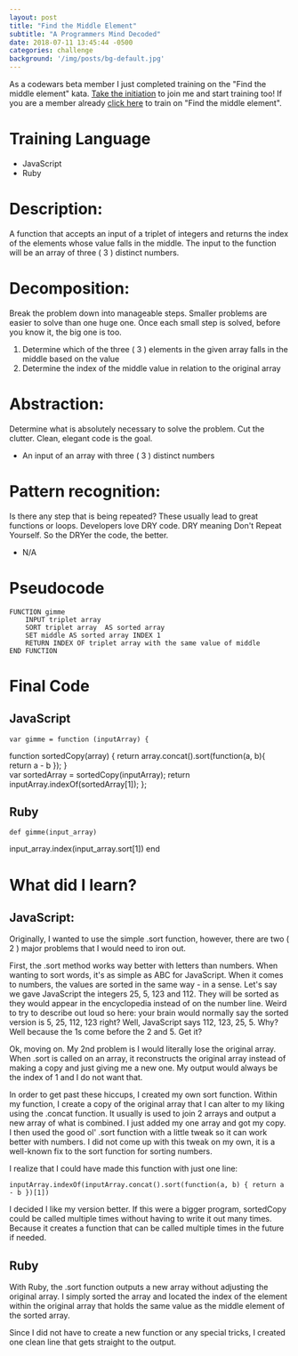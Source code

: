 ```yaml
---
layout: post
title: "Find the Middle Element"
subtitle: "A Programmers Mind Decoded"
date: 2018-07-11 13:45:44 -0500
categories: challenge
background: '/img/posts/bg-default.jpg'
---
```


As a codewars beta member I just completed training on the "Find the middle element" kata. <a href="www.codewars.com/r/driA8A">Take the initiation</a> to join me and start training too!
If you are a member already <a href="http://www.codewars.com/kata/545a4c5a61aa4c6916000755/train/javascript">click here</a> to train on "Find the middle element".

# Training Language

- JavaScript
- Ruby

# Description:

A function that accepts an input of a triplet of integers and returns the index of the elements whose value falls in the middle. The input to the function will be an array of three ( 3 ) distinct numbers.

# Decomposition:

Break the problem down into manageable steps. Smaller problems are easier to solve than one huge one. Once each small step is solved, before you know it, the big one is too.

1. Determine which of the three ( 3 ) elements in the given array falls in the middle based on the value
2. Determine the index of the middle value in relation to the original array

# Abstraction:

Determine what is absolutely necessary to solve the problem. Cut the clutter. Clean, elegant code is the goal.

- An input of an array with three ( 3 ) distinct numbers

# Pattern recognition:

Is there any step that is being repeated? These usually lead to great functions or loops. Developers love DRY code. DRY meaning Don't Repeat Yourself. So the DRYer the code, the better.

- N/A

# Pseudocode

    FUNCTION gimme
    	INPUT triplet array
    	SORT triplet array  AS sorted array
    	SET middle AS sorted array INDEX 1
    	RETURN INDEX OF triplet array with the same value of middle
    END FUNCTION

# Final Code

## JavaScript

    var gimme = function (inputArray) {

function sortedCopy(array) {
return array.concat().sort(function(a, b){ return a - b });
}  
 var sortedArray = sortedCopy(inputArray);
return inputArray.indexOf(sortedArray[1]);
};

## Ruby

    def gimme(input_array)

input_array.index(input_array.sort[1])
end

# What did I learn?

## JavaScript:

Originally, I wanted to use the simple .sort function, however, there are two ( 2 ) major problems that I would need to iron out.

First, the .sort method works way better with letters than numbers. When wanting to sort words, it's as simple as ABC for JavaScript. When it comes to numbers, the values are sorted in the same way - in a sense. Let's say we gave JavaScript the integers 25, 5, 123 and 112. They will be sorted as they would appear in the encyclopedia instead of on the number line. Weird to try to describe out loud so here: your brain would normally say the sorted version is 5, 25, 112, 123 right? Well, JavaScript says 112, 123, 25, 5. Why? Well because the 1s come before the 2 and 5. Get it?

Ok, moving on. My 2nd problem is I would literally lose the original array. When .sort is called on an array, it reconstructs the original array instead of making a copy and just giving me a new one. My output would always be the index of 1 and I do not want that.

In order to get past these hiccups, I created my own sort function. Within my function, I create a copy of the original array that I can alter to my liking using the .concat function. It usually is used to join 2 arrays and output a new array of what is combined. I just added my one array and got my copy. I then used the good ol' .sort function with a little tweak so it can work better with numbers. I did not come up with this tweak on my own, it is a well-known fix to the sort function for sorting numbers.

I realize that I could have made this function with just one line:

    inputArray.indexOf(inputArray.concat().sort(function(a, b) { return a - b })[1])

I decided I like my version better. If this were a bigger program, sortedCopy could be called multiple times without having to write it out many times. Because it creates a function that can be called multiple times in the future if needed.

## Ruby

With Ruby, the .sort function outputs a new array without adjusting the original array. I simply sorted the array and located the index of the element within the original array that holds the same value as the middle element of the sorted array.

Since I did not have to create a new function or any special tricks, I created one clean line that gets straight to the output.
